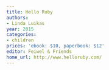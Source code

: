 ```yaml
---
title: Hello Ruby
authors:
- Linda Luikas
year: 2015
categories:
- children
prices: 'ebook: $10, paperbook: $12'
editor: Feiwel & Friends
home_url: http://www.helloruby.com/
---
```

